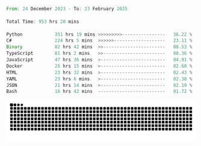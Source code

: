 <!--START_SECTION:waka-->

```rust
From: 24 December 2023 - To: 23 February 2025

Total Time: 953 hrs 28 mins

Python            351 hrs 19 mins >>>>>>>>>----------------   36.22 %
C#                224 hrs 5 mins  >>>>>>-------------------   23.11 %
Binary            82 hrs 42 mins  >>-----------------------   08.53 %
TypeScript        81 hrs 2 mins   >>-----------------------   08.36 %
JavaScript        47 hrs 36 mins  >------------------------   04.91 %
Docker            25 hrs 15 mins  >------------------------   02.60 %
HTML              23 hrs 32 mins  >------------------------   02.43 %
YAML              23 hrs 6 mins   >------------------------   02.38 %
JSON              21 hrs 14 mins  >------------------------   02.19 %
Bash              16 hrs 42 mins  -------------------------   01.72 %
```

<!--END_SECTION:waka-->


<picture>
  <source media="(prefers-color-scheme: dark)" srcset="https://raw.githubusercontent.com/jeerawut97/jeerawut97/output/github-contribution-grid-snake.svg">
  <img alt="github contribution grid snake animation" src="https://raw.githubusercontent.com/jeerawut97/jeerawut97/output/github-contribution-grid-snake.svg">
</picture>
